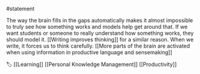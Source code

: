 #statement

The way the brain fills in the gaps automatically makes it almost impossible to truly see how something works and models help get around that. If we want students or someone to really understand how something works, they should model it. [[Writing improves thinking]] for a similar reason. When we write, it forces us to think carefully. [[More parts of the brain are activated when using information in productive language and sensemaking]]

🏷️ [[Learning]] [[Personal Knowledge Management]] [[Productivity]] 